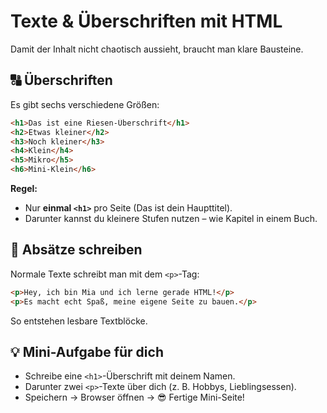 # Texte & Überschriften mit HTML

Damit der Inhalt nicht chaotisch aussieht, braucht man klare Bausteine.

## 🔠 Überschriften

Es gibt sechs verschiedene Größen:

```html
<h1>Das ist eine Riesen-Überschrift</h1>
<h2>Etwas kleiner</h2>
<h3>Noch kleiner</h3>
<h4>Klein</h4>
<h5>Mikro</h5>
<h6>Mini-Klein</h6>
```

**Regel:**

- Nur **einmal `<h1>`** pro Seite (Das ist dein Haupttitel).
- Darunter kannst du kleinere Stufen nutzen – wie Kapitel in einem Buch.

## 📑 Absätze schreiben

Normale Texte schreibt man mit dem `<p>`-Tag:

```html
<p>Hey, ich bin Mia und ich lerne gerade HTML!</p>
<p>Es macht echt Spaß, meine eigene Seite zu bauen.</p>
```

So entstehen lesbare Textblöcke.

## 💡 Mini-Aufgabe für dich

- Schreibe eine `<h1>`-Überschrift mit deinem Namen.
- Darunter zwei `<p>`-Texte über dich (z. B. Hobbys, Lieblingsessen).
- Speichern → Browser öffnen → 😎 Fertige Mini-Seite!
